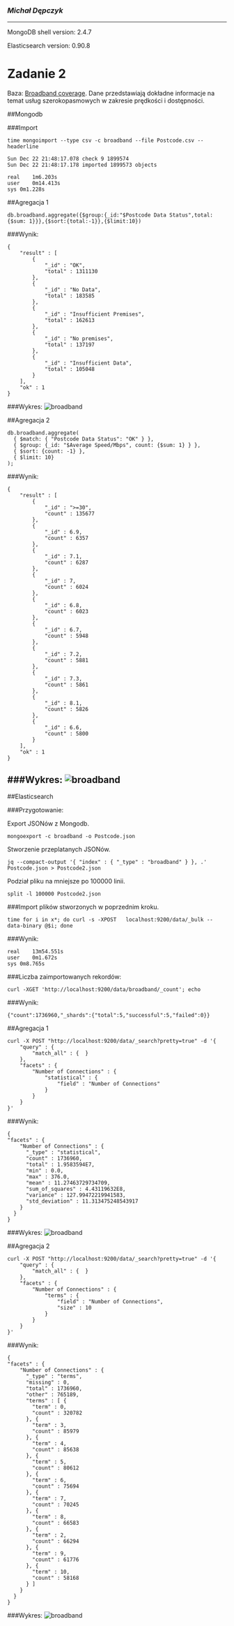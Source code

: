 ### *Michał Dępczyk*

----

MongoDB shell version: 2.4.7

Elasticsearch version: 0.90.8

# Zadanie 2

Baza: [Broadband coverage](http://data.gov.uk/dataset/broadband-coverage).
Dane przedstawiają dokładne informacje na temat usług szerokopasmowych w zakresie prędkości i dostępności.

##Mongodb

###Import

```
time mongoimport --type csv -c broadband --file Postcode.csv --headerline

Sun Dec 22 21:48:17.078 check 9 1899574
Sun Dec 22 21:48:17.178 imported 1899573 objects

real	1m6.203s
user	0m14.413s
sys	0m1.228s
```
##Agregacja 1
```
db.broadband.aggregate({$group:{_id:"$Postcode Data Status",total:{$sum: 1}}},{$sort:{total:-1}},{$limit:10})
```
###Wynik:
```
{
	"result" : [
		{
			"_id" : "OK",
			"total" : 1311130
		},
		{
			"_id" : "No Data",
			"total" : 183585
		},
		{
			"_id" : "Insufficient Premises",
			"total" : 162613
		},
		{
			"_id" : "No premises",
			"total" : 137197
		},
		{
			"_id" : "Insufficient Data",
			"total" : 105048
		}
	],
	"ok" : 1
}
```
###Wykres:
![broadband](../images/mdepczyk/ag1.png)

##Agregacja 2
```
db.broadband.aggregate(
  { $match: { "Postcode Data Status": "OK" } },
  { $group: {_id: "$Average Speed/Mbps", count: {$sum: 1} } },
  { $sort: {count: -1} },
  { $limit: 10}
);
```
###Wynik:
```
{
	"result" : [
		{
			"_id" : ">=30",
			"count" : 135677
		},
		{
			"_id" : 6.9,
			"count" : 6357
		},
		{
			"_id" : 7.1,
			"count" : 6287
		},
		{
			"_id" : 7,
			"count" : 6024
		},
		{
			"_id" : 6.8,
			"count" : 6023
		},
		{
			"_id" : 6.7,
			"count" : 5948
		},
		{
			"_id" : 7.2,
			"count" : 5881
		},
		{
			"_id" : 7.3,
			"count" : 5861
		},
		{
			"_id" : 8.1,
			"count" : 5826
		},
		{
			"_id" : 6.6,
			"count" : 5800
		}
	],
	"ok" : 1
}
```
###Wykres:
![broadband](../images/mdepczyk/ag2.png)
----
##Elasticsearch

###Przygotowanie:

Export JSONów z Mongodb.
```
mongoexport -c broadband -o Postcode.json
```
Stworzenie przeplatanych JSONów.
```
jq --compact-output '{ "index" : { "_type" : "broadband" } }, .' Postcode.json > Postcode2.json
```
Podział pliku na mniejsze po 100000 linii.
```
split -l 100000 Postcode2.json
```
###Import plików stworzonych w poprzednim kroku.
```
time for i in x*; do curl -s -XPOST   localhost:9200/data/_bulk --data-binary @$i; done
```
###Wynik:
```
real	13m54.551s
user	0m1.672s
sys	0m8.765s
```
###Liczba zaimportowanych rekordów:
```
curl -XGET 'http://localhost:9200/data/broadband/_count'; echo
```
###Wynik:
```
{"count":1736960,"_shards":{"total":5,"successful":5,"failed":0}}
```
##Agregacja 1
```
curl -X POST "http://localhost:9200/data/_search?pretty=true" -d '{
    "query" : {
        "match_all" : {  }
    },
    "facets" : {
        "Number of Connections" : {
            "statistical" : {
                "field" : "Number of Connections"
            }
        }
    }
}'
```
###Wynik:
```
{
"facets" : {
    "Number of Connections" : {
      "_type" : "statistical",
      "count" : 1736960,
      "total" : 1.9583594E7,
      "min" : 0.0,
      "max" : 376.0,
      "mean" : 11.27463729734709,
      "sum_of_squares" : 4.43119632E8,
      "variance" : 127.99472219941583,
      "std_deviation" : 11.313475248543917
    }
  }
}
```
###Wykres:
![broadband](../images/mdepczyk/ag3.png)

##Agregacja 2
```
curl -X POST "http://localhost:9200/data/_search?pretty=true" -d '{
    "query" : {
        "match_all" : {  }
    },
    "facets" : {
        "Number of Connections" : {
            "terms" : {
                "field" : "Number of Connections",
                "size" : 10
            }
        }
    }
}'
```
###Wynik:
```
{
"facets" : {
    "Number of Connections" : {
      "_type" : "terms",
      "missing" : 0,
      "total" : 1736960,
      "other" : 765189,
      "terms" : [ {
        "term" : 0,
        "count" : 320782
      }, {
        "term" : 3,
        "count" : 85979
      }, {
        "term" : 4,
        "count" : 85638
      }, {
        "term" : 5,
        "count" : 80612
      }, {
        "term" : 6,
        "count" : 75694
      }, {
        "term" : 7,
        "count" : 70245
      }, {
        "term" : 8,
        "count" : 66583
      }, {
        "term" : 2,
        "count" : 66294
      }, {
        "term" : 9,
        "count" : 61776
      }, {
        "term" : 10,
        "count" : 58168
      } ]
    }
  }
}
```
###Wykres:
![broadband](../images/mdepczyk/ag4.png)
